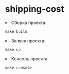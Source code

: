 # shipping-cost


<li>Сборка проекта:</li>

`make build`

<li>Запуск проекта:</li>

`make up`

<li>Консоль проекта:</li>

`make console`
